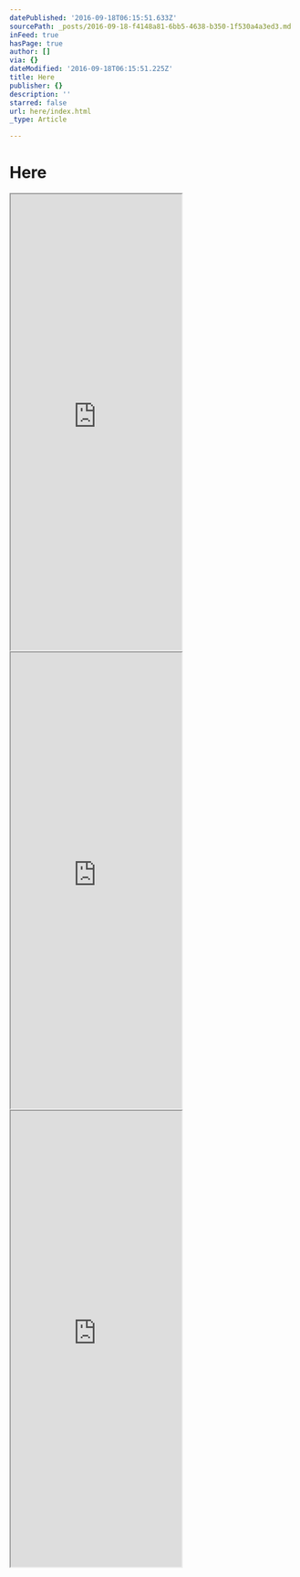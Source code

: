 ```yaml
---
datePublished: '2016-09-18T06:15:51.633Z'
sourcePath: _posts/2016-09-18-f4148a81-6bb5-4638-b350-1f530a4a3ed3.md
inFeed: true
hasPage: true
author: []
via: {}
dateModified: '2016-09-18T06:15:51.225Z'
title: Here
publisher: {}
description: ''
starred: false
url: here/index.html
_type: Article

---
```

# Here

<iframe src="https://the-grid.github.io/ed-userhtml/?g=eJwlkM1ygkAQhF-F3SqPgZnZ4UdLTFExFxM8ecgVZYE1IBaLIfr0WeKhu6p7Zr7DrE01FJ327HBKZTOOV7sKgmma_Lrv61b7p74LuuJqA90ddfl6PaYCO0xmI2dKYImURH5ExKGCJSShoPIlYV-pSBHH8RKBExSqRPAh5NhFAgZSTIJmQAWCnNSszkENArEgE0eJ4AqV747nvXlm4RcWKnMu6JEftm92mz12j3f6PH-bg8l4n39M-Tm75Nv6tr_vvkSo8Ym1-iLIngbBP8gxY7zkKFLI0ptMOTapRICF9Bpt6mZMZUwgvf_fHPuh1EMqXbbjvdWpfDYrVxRt20_VrW0dWOvLZh08_7n5A8xtYXs" height="800" style=""></iframe>

<iframe src="https://the-grid.github.io/ed-userhtml/?g=eJwlzksOgjAUQNGtNE1kVvqxIDEUN-DAxBUU3oM2AUraGmT3Gp3cwRnd1o_RLkh-7UMEjIYKSlIcDHU5b-nK-eZCDulYsytXzByXHqG0aXvfBg9GSdTyUiM7i6phWgEyq6RmoKXSQoimHqoCcLbHPVgwOb6wSLMHfLqwP77s18mMdk5Iye4hO0OlECdKHPrJZUMvStCu5f_T7gO-FDnw" height="800" style=""></iframe>

<iframe src="https://the-grid.github.io/ed-userhtml/?g=eJwlzksOwiAUQNG5qyAkdkahH21rSt2AAxNXALzXQtKWBjDV3Wt0cgdndA-9G4NakPyqfQAMkgpKYjCS2pS2eOF8sz75-F6TzVdMHBeNkKu4va7GgVRNjQVoYJ0eK1YXqmRtZU6srbvmLLATaEwGOKv3zSuQKTwxi7MDfFi_37_s1kmOao5Iye4gWUkLIY6UWHSTTZI2paBDz_-nwwc56Ts1" height="800" style=""></iframe>